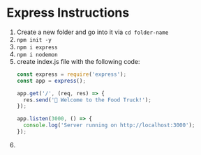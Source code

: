 # Express Instructions

1. Create a new folder and go into it via `cd folder-name`
1. `npm init -y`
1. `npm i express`
1. `npm i nodemon`
1. create index.js file with the following code:
    ```js
    const express = require('express');
    const app = express();

    app.get('/', (req, res) => {
      res.send('🚚 Welcome to the Food Truck!');
    });

    app.listen(3000, () => {
      console.log('Server running on http://localhost:3000');
    });
    ```
1. 